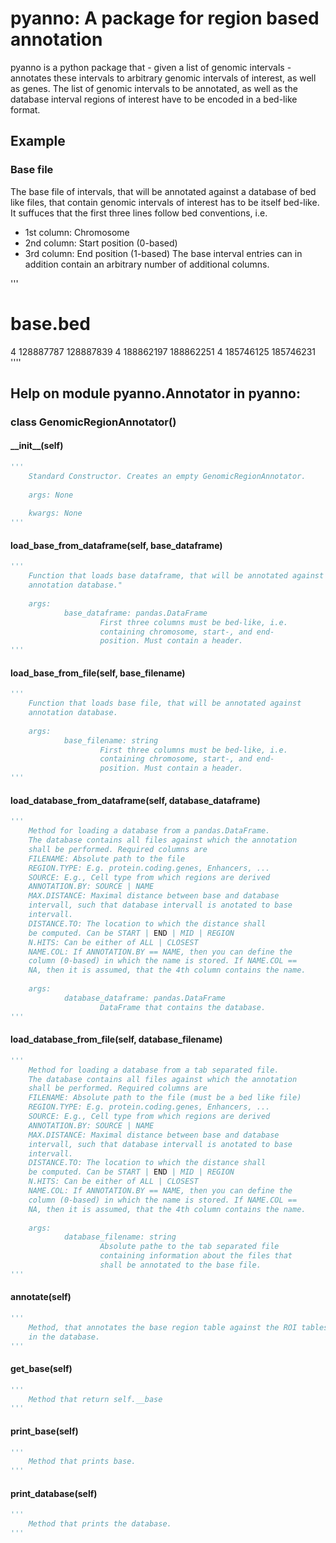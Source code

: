 # pyanno: A package for region based annotation

pyanno is a python package that - given a list of genomic intervals - annotates these intervals to arbitrary genomic intervals of interest, as well as genes. The list of genomic intervals to be annotated, as well as the database interval regions of interest have to be encoded in a bed-like format.

## Example

### Base file
The base file of intervals, that will be annotated against a database of bed like files, that contain genomic intervals of interest has to be itself bed-like. It suffuces that the first three lines follow bed conventions, i.e. 
* 1st column: Chromosome
* 2nd column: Start position (0-based)
* 3rd column: End position (1-based)
The base interval entries can in addition contain an arbitrary number of additional columns.

'''
# base.bed
4       128887787       128887839
4       188862197       188862251
4       185746125       185746231
''''

## Help on module pyanno.Annotator in pyanno:

### class GenomicRegionAnnotator()


#### \_\_init\_\_(self)
```python
'''
	Standard Constructor. Creates an empty GenomicRegionAnnotator.
    
	args: None
    
	kwargs: None
'''
```

#### load_base_from_dataframe(self, base_dataframe)
```python
'''
    Function that loads base dataframe, that will be annotated against
    annotation database."
    
    args:
            base_dataframe: pandas.DataFrame
                    First three columns must be bed-like, i.e.
                    containing chromosome, start-, and end-
                    position. Must contain a header.
'''
```

#### load_base_from_file(self, base_filename)
```python
'''
    Function that loads base file, that will be annotated against
    annotation database.
    
    args:
            base_filename: string
                    First three columns must be bed-like, i.e.
                    containing chromosome, start-, and end-
                    position. Must contain a header.
'''
```

#### load_database_from_dataframe(self, database_dataframe)
```python
'''
    Method for loading a database from a pandas.DataFrame.
    The database contains all files against which the annotation
    shall be performed. Required columns are
    FILENAME: Absolute path to the file 
    REGION.TYPE: E.g. protein.coding.genes, Enhancers, ...
    SOURCE: E.g., Cell type from which regions are derived
    ANNOTATION.BY: SOURCE | NAME
    MAX.DISTANCE: Maximal distance between base and database
    intervall, such that database intervall is anotated to base
    intervall.
    DISTANCE.TO: The location to which the distance shall
    be computed. Can be START | END | MID | REGION
    N.HITS: Can be either of ALL | CLOSEST
    NAME.COL: If ANNOTATION.BY == NAME, then you can define the
    column (0-based) in which the name is stored. If NAME.COL ==
    NA, then it is assumed, that the 4th column contains the name.
    
    args:
            database_dataframe: pandas.DataFrame
                    DataFrame that contains the database.
'''
```

#### load_database_from_file(self, database_filename)
```python
'''
    Method for loading a database from a tab separated file.
    The database contains all files against which the annotation
    shall be performed. Required columns are
    FILENAME: Absolute path to the file (must be a bed like file)
    REGION.TYPE: E.g. protein.coding.genes, Enhancers, ...
    SOURCE: E.g., Cell type from which regions are derived
    ANNOTATION.BY: SOURCE | NAME
    MAX.DISTANCE: Maximal distance between base and database
    intervall, such that database intervall is anotated to base
    intervall.
    DISTANCE.TO: The location to which the distance shall
    be computed. Can be START | END | MID | REGION
    N.HITS: Can be either of ALL | CLOSEST
    NAME.COL: If ANNOTATION.BY == NAME, then you can define the
    column (0-based) in which the name is stored. If NAME.COL ==
    NA, then it is assumed, that the 4th column contains the name.
    
    args:
            database_filename: string
                    Absolute pathe to the tab separated file
                    containing information about the files that
                    shall be annotated to the base file.
'''
```

#### annotate(self)
```python
'''
    Method, that annotates the base region table against the ROI tables
    in the database.
'''
```


#### get_base(self)
```python
'''
    Method that return self.__base
'''
```

#### print_base(self)
```python
'''
    Method that prints base.
'''
```

#### print_database(self)
```python
'''
    Method that prints the database.
'''
```
